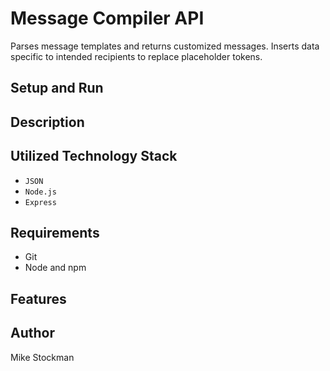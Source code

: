 # Message Compiler API
Parses message templates and returns customized messages. Inserts data specific to intended recipients to replace placeholder tokens.

## Setup and Run

## Description

## Utilized Technology Stack
- `JSON`
- `Node.js`
- `Express`

## Requirements
- Git
- Node and npm

## Features


## Author
Mike Stockman